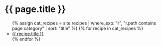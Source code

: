 <div class="prose prose-invert max-w-none">
  <h1>{{ page.title }}</h1>
  <ul class="space-y-2">
    {% assign cat_recipes = site.recipes | where_exp: "r", "r.path contains page.category" | sort: "title" %}
    {% for recipe in cat_recipes %}
      <li>
        <a href="{{ recipe.url | relative_url }}" class="text-yellow-300 hover:text-yellow-500 underline">
          {{ recipe.title }}
        </a>
      </li>
    {% endfor %}
  </ul>
</div>

